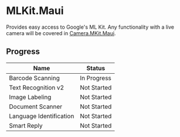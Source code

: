 # MLKit.Maui
Provides easy access to Google's ML Kit. Any functionality with a live camera will be covered in [Camera.MKit.Maui](https://github.com/Jake-Derrick/Camera.MLKit.Maui).

## Progress
| Name | Status |
|------|--------|
| Barcode Scanning | In Progress |
| Text Recognition v2 | Not Started |
| Image Labeling | Not Started |
| Document Scanner | Not Started |
| Language Identification | Not Started |
| Smart Reply | Not Started |
